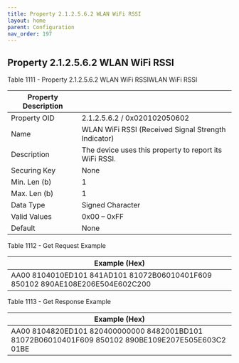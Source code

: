 ```yaml
---
title: Property 2.1.2.5.6.2 WLAN WiFi RSSI
layout: home
parent: Configuration
nav_order: 197
---
```


## Property 2.1.2.5.6.2 WLAN WiFi RSSI

Table 1111 - Property 2.1.2.5.6.2 WLAN WiFi RSSIWLAN WiFi RSSI

| Property Description |  |
|----|----|
| Property OID | 2.1.2.5.6.2 / 0x020102050602 |
| Name | WLAN WiFi RSSI (Received Signal Strength Indicator) |
| Description | The device uses this property to report its WiFi RSSI. |
| Securing Key | None |
| Min. Len (b) | 1 |
| Max. Len (b) | 1 |
| Data Type | Signed Character |
| Valid Values | 0x00 – 0xFF |
| Default | None |

Table 1112 - Get Request Example

| Example (Hex) |
|----|
| AA00 8104010ED101 841AD101 81072B06010401F609 850102 890AE108E206E504E602C200 |

Table 1113 - Get Response Example

| Example (Hex) |
|----|
| AA00 8104820ED101 820400000000 8482001BD101 81072B06010401F609 850102 890BE109E207E505E603C2 01BE |

##